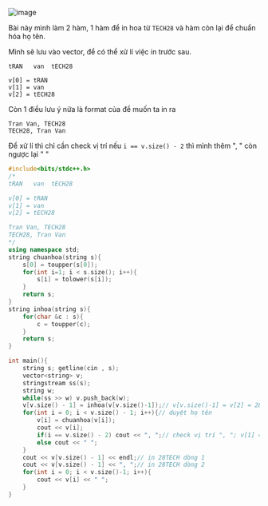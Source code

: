![image](https://github.com/Llam-a/Practice_Cpp/assets/115911041/2ddb24ec-47bf-4ee8-8fba-f349b3dbe64a)

Bài này mình làm 2 hàm, 1 hàm để in hoa từ `TECH28` và hàm còn lại để chuẩn hóa họ tên.

Mình sẽ lưu vào vector, để có thể xử lí việc in trước sau.

```
tRAN   van  tECH28

v[0] = tRAN
v[1] = van
v[2] = tECH28
```

Còn 1 điều lưu ý nữa là format của đề muốn ta in ra

```
Tran Van, TECH28
TECH28, Tran Van

```

Để xử lí thì chỉ cần check vị trí nếu `i == v.size() - 2` thì mình thêm ", " còn ngược lại " "

```cpp
#include<bits/stdc++.h>
/*
tRAN   van  tECH28

v[0] = tRAN
v[1] = van
v[2] = tECH28

Tran Van, TECH28
TECH28, Tran Van
*/
using namespace std;
string chuanhoa(string s){
    s[0] = toupper(s[0]);
    for(int i=1; i < s.size(); i++){
        s[i] = tolower(s[i]);
    }
    return s;
}
string inhoa(string s){
    for(char &c : s){
        c = toupper(c);
    }
    return s;
}

int main(){
    string s; getline(cin , s);
    vector<string> v;
    stringstream ss(s);
    string w;
    while(ss >> w) v.push_back(w);
    v[v.size() - 1] = inhoa(v[v.size()-1]);// v[v.size()-1] = v[2] = 28tech
    for(int i = 0; i < v.size() - 1; i++){// duyệt họ tên
        v[i] = chuanhoa(v[i]);
        cout << v[i];
        if(i == v.size() - 2) cout << ", ";// check vị trí ", "; v[1] = van
        else cout << " ";
    }
    cout << v[v.size() - 1] << endl;// in 28TECH dòng 1
    cout << v[v.size() - 1] << ", ";// in 28TECH dòng 2
    for(int i = 0; i < v.size()-1; i++){
        cout << v[i] << " ";
    }
}
```
